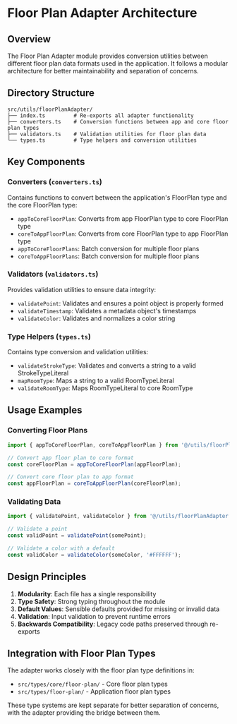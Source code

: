 
# Floor Plan Adapter Architecture

## Overview

The Floor Plan Adapter module provides conversion utilities between different floor plan data formats used in the application. It follows a modular architecture for better maintainability and separation of concerns.

## Directory Structure

```
src/utils/floorPlanAdapter/
├── index.ts         # Re-exports all adapter functionality
├── converters.ts    # Conversion functions between app and core floor plan types
├── validators.ts    # Validation utilities for floor plan data
└── types.ts         # Type helpers and conversion utilities
```

## Key Components

### Converters (`converters.ts`)

Contains functions to convert between the application's FloorPlan type and the core FloorPlan type:

- `appToCoreFloorPlan`: Converts from app FloorPlan type to core FloorPlan type
- `coreToAppFloorPlan`: Converts from core FloorPlan type to app FloorPlan type
- `appToCoreFloorPlans`: Batch conversion for multiple floor plans
- `coreToAppFloorPlans`: Batch conversion for multiple floor plans

### Validators (`validators.ts`)

Provides validation utilities to ensure data integrity:

- `validatePoint`: Validates and ensures a point object is properly formed
- `validateTimestamp`: Validates a metadata object's timestamps
- `validateColor`: Validates and normalizes a color string

### Type Helpers (`types.ts`)

Contains type conversion and validation utilities:

- `validateStrokeType`: Validates and converts a string to a valid StrokeTypeLiteral
- `mapRoomType`: Maps a string to a valid RoomTypeLiteral
- `validateRoomType`: Maps RoomTypeLiteral to core RoomType

## Usage Examples

### Converting Floor Plans

```typescript
import { appToCoreFloorPlan, coreToAppFloorPlan } from '@/utils/floorPlanAdapter';

// Convert app floor plan to core format
const coreFloorPlan = appToCoreFloorPlan(appFloorPlan);

// Convert core floor plan to app format
const appFloorPlan = coreToAppFloorPlan(coreFloorPlan);
```

### Validating Data

```typescript
import { validatePoint, validateColor } from '@/utils/floorPlanAdapter';

// Validate a point
const validPoint = validatePoint(somePoint);

// Validate a color with a default
const validColor = validateColor(someColor, '#FFFFFF');
```

## Design Principles

1. **Modularity**: Each file has a single responsibility
2. **Type Safety**: Strong typing throughout the module
3. **Default Values**: Sensible defaults provided for missing or invalid data
4. **Validation**: Input validation to prevent runtime errors
5. **Backwards Compatibility**: Legacy code paths preserved through re-exports

## Integration with Floor Plan Types

The adapter works closely with the floor plan type definitions in:

- `src/types/core/floor-plan/` - Core floor plan types
- `src/types/floor-plan/` - Application floor plan types

These type systems are kept separate for better separation of concerns, with the adapter providing the bridge between them.
